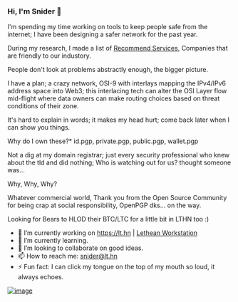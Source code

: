 ### Hi, I'm Snider 👋

I'm spending my time working on tools to keep people safe from the internet; I have been designing a safer network for the past year.

During my research, I made a list of [Recommend Services](https://github.com/Snider/security-research/tree/main/good-companies), Companies that are friendly to our industory.

People don't look at problems abstractly enough, the bigger picture.

I have a plan; a crazy network, OSI-9 with interlays mapping the IPv4/IPv6 address space into Web3; this interlacing tech can alter the OSI Layer flow mid-flight where data owners can make routing choices based on threat conditions of their zone.

It's hard to explain in words; it makes my head hurt; come back later when I can show you things.

Why do I own these?* id.pgp, private.pgp, public.pgp, wallet.pgp

Not a dig at my domain registrar; just every security professional who knew about the tld and did nothing; Who is watching out for us? thought someone was...

Why, Why, Why? 

Whatever commercial world, Thank you from the Open Source Community for being crap at social responsibility, OpenPGP dks... on the way.

Looking for Bears to HLOD their BTC/LTC for a little bit in LTHN too :)

- 🔭 I’m currently working on https://lt.hn | [Lethean Workstation](https://github.com/letheanVPN/Workstation#readme)
- 🌱 I’m currently learning.
- 👯 I’m looking to collaborate on good ideas.
- 📫 How to reach me: snider@lt.hn
- ⚡ Fun fact: I can click my tongue on the top of my mouth so loud, it always echoes.

[![image](https://user-images.githubusercontent.com/631881/147549092-9f7bb925-fe8f-45aa-9790-ae2d8619dcd3.png)](https://profile.codersrank.io/user/snider)


